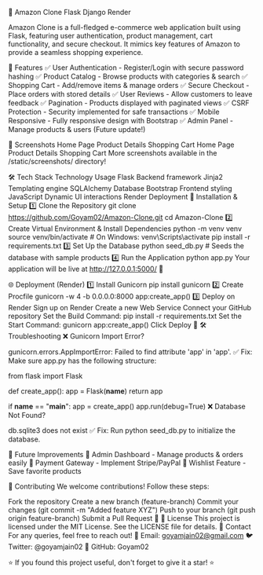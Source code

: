 🛒 Amazon Clone
Flask Django Render

Amazon Clone is a full-fledged e-commerce web application built using Flask, featuring user authentication, product management, cart functionality, and secure checkout. It mimics key features of Amazon to provide a seamless shopping experience.

🌟 Features
✅ User Authentication - Register/Login with secure password hashing
✅ Product Catalog - Browse products with categories & search
✅ Shopping Cart - Add/remove items & manage orders
✅ Secure Checkout - Place orders with stored details
✅ User Reviews - Allow customers to leave feedback ✅ Pagination - Products displayed with paginated views
✅ CSRF Protection - Security implemented for safe transactions
✅ Mobile Responsive - Fully responsive design with Bootstrap
✅ Admin Panel - Manage products & users (Future update!)

📸 Screenshots
Home Page	Product Details	Shopping Cart
Home Page	Product Details	Shopping Cart
More screenshots available in the /static/screenshots/ directory!

🛠 Tech Stack
Technology	Usage
Flask	Backend framework
Jinja2	Templating engine
SQLAlchemy	Database
Bootstrap	Frontend styling
JavaScript	Dynamic UI interactions
Render	Deployment
🚀 Installation & Setup
1️⃣ Clone the Repository
git clone https://github.com/Goyam02/Amazon-Clone.git
cd Amazon-Clone
2️⃣ Create Virtual Environment & Install Dependencies
python -m venv venv
source venv/bin/activate  # On Windows: venv\Scripts\activate
pip install -r requirements.txt
3️⃣ Set Up the Database
python seed_db.py  # Seeds the database with sample products
4️⃣ Run the Application
python app.py
Your application will be live at http://127.0.0.1:5000/ 🎉

🌐 Deployment (Render)
1️⃣ Install Gunicorn
pip install gunicorn
2️⃣ Create Procfile
gunicorn -w 4 -b 0.0.0.0:8000 app:create_app()
3️⃣ Deploy on Render
Sign up on Render
Create a new Web Service
Connect your GitHub repository
Set the Build Command: pip install -r requirements.txt
Set the Start Command: gunicorn app:create_app()
Click Deploy 🚀
🛠 Troubleshooting
❌ Gunicorn Import Error?

gunicorn.errors.AppImportError: Failed to find attribute 'app' in 'app'.
✅ Fix: Make sure app.py has the following structure:

from flask import Flask

def create_app():
    app = Flask(__name__)
    return app

if __name__ == "__main__":
    app = create_app()
    app.run(debug=True)
❌ Database Not Found?

db.sqlite3 does not exist
✅ Fix: Run python seed_db.py to initialize the database.

🎯 Future Improvements
🚀 Admin Dashboard - Manage products & orders easily 🚀 Payment Gateway - Implement Stripe/PayPal 🚀 Wishlist Feature - Save favorite products

🎉 Contributing
We welcome contributions! Follow these steps:

Fork the repository
Create a new branch (feature-branch)
Commit your changes (git commit -m "Added feature XYZ")
Push to your branch (git push origin feature-branch)
Submit a Pull Request 🚀
📜 License
This project is licensed under the MIT License. See the LICENSE file for details.
💬 Contact
For any queries, feel free to reach out!
📧 Email: goyamjain02@gmail.com
🐦 Twitter: @goyamjain02
📌 GitHub: Goyam02

⭐ If you found this project useful, don't forget to give it a star! ⭐
